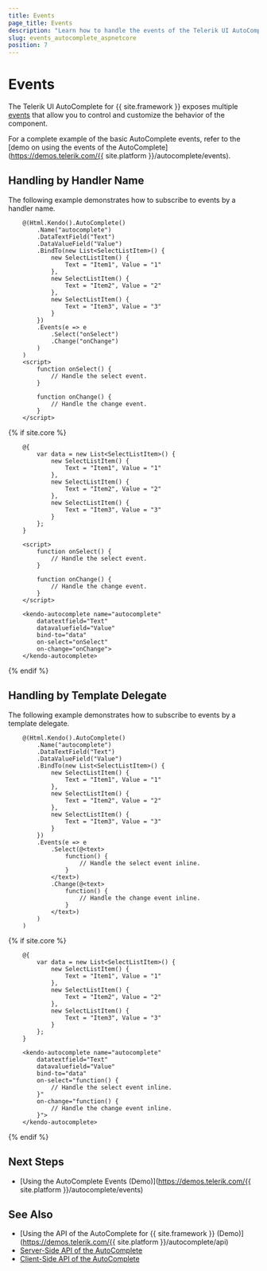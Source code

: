 ```yaml
---
title: Events
page_title: Events
description: "Learn how to handle the events of the Telerik UI AutoComplete component for {{ site.framework }}."
slug: events_autocomplete_aspnetcore
position: 7
---
```


# Events

The Telerik UI AutoComplete for {{ site.framework }} exposes multiple [events](/api/kendo.mvc.ui.fluent/autocompleteeventbuilder) that allow you to control and customize the behavior of the component.

For a complete example of the basic AutoComplete events, refer to the [demo on using the events of the AutoComplete](https://demos.telerik.com/{{ site.platform }}/autocomplete/events).

## Handling by Handler Name

The following example demonstrates how to subscribe to events by a handler name.

```HtmlHelper
    @(Html.Kendo().AutoComplete()
        .Name("autocomplete")
        .DataTextField("Text")
        .DataValueField("Value")
        .BindTo(new List<SelectListItem>() {
            new SelectListItem() {
                Text = "Item1", Value = "1"
            },
            new SelectListItem() {
                Text = "Item2", Value = "2"
            },
            new SelectListItem() {
                Text = "Item3", Value = "3"
            }
        })
        .Events(e => e
            .Select("onSelect")
            .Change("onChange")
        )
    )
    <script>
        function onSelect() {
            // Handle the select event.
        }

        function onChange() {
            // Handle the change event.
        }
    </script>
```
{% if site.core %}
```TagHelper
    @{
        var data = new List<SelectListItem>() {
            new SelectListItem() {
                Text = "Item1", Value = "1"
            },
            new SelectListItem() {
                Text = "Item2", Value = "2"
            },
            new SelectListItem() {
                Text = "Item3", Value = "3"
            }
        };
    }

    <script>
        function onSelect() {
            // Handle the select event.
        }

        function onChange() {
            // Handle the change event.
        }
    </script>

    <kendo-autocomplete name="autocomplete"
        datatextfield="Text"
        datavaluefield="Value"
        bind-to="data"
        on-select="onSelect"
        on-change="onChange">
    </kendo-autocomplete>
```
{% endif %}

## Handling by Template Delegate

The following example demonstrates how to subscribe to events by a template delegate.

```HtmlHelper
    @(Html.Kendo().AutoComplete()
        .Name("autocomplete")
        .DataTextField("Text")
        .DataValueField("Value")
        .BindTo(new List<SelectListItem>() {
            new SelectListItem() {
                Text = "Item1", Value = "1"
            },
            new SelectListItem() {
                Text = "Item2", Value = "2"
            },
            new SelectListItem() {
                Text = "Item3", Value = "3"
            }
        })
        .Events(e => e
            .Select(@<text>
                function() {
                    // Handle the select event inline.
                }
            </text>)
            .Change(@<text>
                function() {
                    // Handle the change event inline.
                }
            </text>)
        )
    )
```
{% if site.core %}
```TagHelper
    @{
        var data = new List<SelectListItem>() {
            new SelectListItem() {
                Text = "Item1", Value = "1"
            },
            new SelectListItem() {
                Text = "Item2", Value = "2"
            },
            new SelectListItem() {
                Text = "Item3", Value = "3"
            }
        };
    }

    <kendo-autocomplete name="autocomplete"
        datatextfield="Text"
        datavaluefield="Value"
        bind-to="data"
        on-select="function() {
            // Handle the select event inline.
        }"
        on-change="function() {
            // Handle the change event inline.
        }">
    </kendo-autocomplete>
```
{% endif %}

## Next Steps

* [Using the AutoComplete Events (Demo)](https://demos.telerik.com/{{ site.platform }}/autocomplete/events)

## See Also

* [Using the API of the AutoComplete for {{ site.framework }} (Demo)](https://demos.telerik.com/{{ site.platform }}/autocomplete/api)
* [Server-Side API of the AutoComplete](/api/autocomplete)
* [Client-Side API of the AutoComplete](https://docs.telerik.com/kendo-ui/api/javascript/ui/autocomplete)
